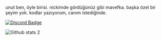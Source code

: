 unut ben, öyle birisi. nickimde gördüğünüz gibi mavefka. başka özel bir şeyim yok.
kodlar yazıyorum, canım istediğinde.

[![Discord Badge](https://img.shields.io/badge/YouTube-ff0000.svg?&amp;style=for-the-badge&amp;logo=youtube&amp;logoColor=white)](https://www.youtube.com/ukqzn)

![Github stats 2](https://github-readme-stats.vercel.app/api?username=mavefka&show_icons=true&theme=radical)

